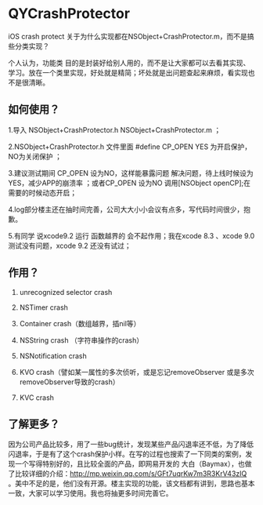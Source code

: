 # QYCrashProtector
iOS crash protect
关于为什么实现都在NSObject+CrashProtector.m，而不是搞些分类实现？

个人认为，功能类 目的是封装好给别人用的，而不是让大家都可以去看其实现、学习。放在一个类里实现，好处就是精简；坏处就是出问题查起来麻烦，看实现也不是很清晰。

## 如何使用？

1.导入 NSObject+CrashProtector.h NSObject+CrashProtector.m  ；

2.NSObject+CrashProtector.h 文件里面 #define CP_OPEN  YES 为开启保护， NO为关闭保护 ；

3.建议测试期间 CP_OPEN 设为NO，这样能暴露问题 解决问题，待上线时候设为YES，减少APP的崩溃率 ；或者CP_OPEN 设为NO 调用[NSObject openCP];在需要的时候动态开启；

4.log部分楼主还在抽时间完善，公司大大小小会议有点多，写代码时间很少，抱歉。

5.有同学 说xcode9.2 运行 函数越界的 会不起作用；我在xcode 8.3 、xcode 9.0 测试没有问题，xcode 9.2 还没有试过；

## 作用？

1. unrecognized selector crash

2. NSTimer crash

3. Container crash（数组越界，插nil等）

4. NSString crash （字符串操作的crash）

5. NSNotification crash

6. KVO crash（譬如某一属性的多次侦听，或是忘记removeObserver 或是多次removeObserver导致的crash）

7. KVC crash  

## 了解更多？

因为公司产品比较多，用了一些bug统计，发现某些产品闪退率还不低，为了降低闪退率，于是有了这个crash保护小样。在写的过程也搜索了一下同类的案例，发现一个写得特别好的，且比较全面的产品，即网易开发的 大白（Baymax），也做了比较详细的介绍：http://mp.weixin.qq.com/s/GFt7uqrKw7m3R3KrV43zIQ 。美中不足的是，他们没有开源。楼主实现的功能，该文档都有讲到，思路也基本一致，大家可以学习使用。我也将抽更多时间完善它。



